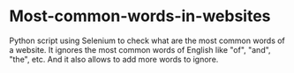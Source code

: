 # Most-common-words-in-websites
Python script using Selenium to check what are the most common words of a website. It ignores the most common words of English like "of", "and", "the", etc. And it also allows to add more words to ignore.
